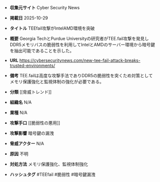 - **収集元サイト**
Cyber Security News

- **掲載日**
2025-10-29

- **タイトル**
TEEfail攻撃がIntelAMD環境を突破

- **概要**
Georgia TechとPurdue Universityの研究者がTEE.fail攻撃を発見しDDR5メモリバスの脆弱性を利用してIntelとAMDのサーバー環境から暗号鍵を抽出可能であることを示した。

- **URL**
https://cybersecuritynews.com/new-tee-fail-attack-breaks-trusted-environments/

- **備考**
TEE.failは高度な攻撃手法でありDDR5の脆弱性を突くため対策としてメモリ保護強化と監視体制の強化が必要である。

- **分類**
[[脅威トレンド]]

- **組織名**
N/A

- **業種**
N/A

- **攻撃手口**
[[脆弱性の悪用]]

- **攻撃影響**
暗号鍵の漏洩

- **脅威アクター**
N/A

- **原因**
不明

- **対処方法**
メモリ保護強化、監視体制強化

- **ハッシュタグ**
#TEEfail #脆弱性 #暗号鍵漏洩
